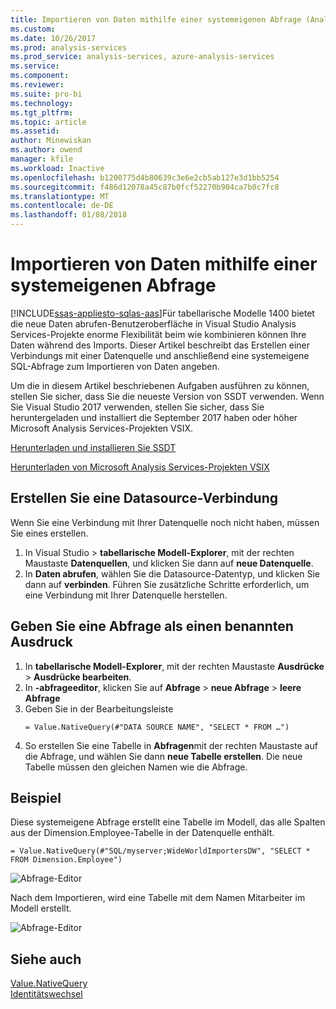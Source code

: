 ```yaml
---
title: Importieren von Daten mithilfe einer systemeigenen Abfrage (Analysis Services) | Microsoft Docs
ms.custom: 
ms.date: 10/26/2017
ms.prod: analysis-services
ms.prod_service: analysis-services, azure-analysis-services
ms.service: 
ms.component: 
ms.reviewer: 
ms.suite: pro-bi
ms.technology: 
ms.tgt_pltfrm: 
ms.topic: article
ms.assetid: 
author: Minewiskan
ms.author: owend
manager: kfile
ms.workload: Inactive
ms.openlocfilehash: b1200775d4b80639c3e6e2cb5ab127e3d1bb5254
ms.sourcegitcommit: f486d12078a45c87b0fcf52270b904ca7b0c7fc8
ms.translationtype: MT
ms.contentlocale: de-DE
ms.lasthandoff: 01/08/2018
---
```

# <a name="import-data-by-using-a-native-query"></a>Importieren von Daten mithilfe einer systemeigenen Abfrage
[!INCLUDE[ssas-appliesto-sqlas-aas](../../includes/ssas-appliesto-sqlas-aas.md)]Für tabellarische Modelle 1400 bietet die neue Daten abrufen-Benutzeroberfläche in Visual Studio Analysis Services-Projekte enorme Flexibilität beim wie kombinieren können Ihre Daten während des Imports. Dieser Artikel beschreibt das Erstellen einer Verbindungs mit einer Datenquelle und anschließend eine systemeigene SQL-Abfrage zum Importieren von Daten angeben.

Um die in diesem Artikel beschriebenen Aufgaben ausführen zu können, stellen Sie sicher, dass Sie die neueste Version von SSDT verwenden. Wenn Sie Visual Studio 2017 verwenden, stellen Sie sicher, dass Sie heruntergeladen und installiert die September 2017 haben oder höher Microsoft Analysis Services-Projekten VSIX.

[Herunterladen und installieren Sie SSDT](../../ssdt/download-sql-server-data-tools-ssdt.md)

[Herunterladen von Microsoft Analysis Services-Projekten VSIX](https://marketplace.visualstudio.com/items?itemName=ProBITools.MicrosoftAnalysisServicesModelingProjects)

## <a name="create-a-datasource-connection"></a>Erstellen Sie eine Datasource-Verbindung
Wenn Sie eine Verbindung mit Ihrer Datenquelle noch nicht haben, müssen Sie eines erstellen.

1. In Visual Studio > **tabellarische Modell-Explorer**, mit der rechten Maustaste **Datenquellen**, und klicken Sie dann auf **neue Datenquelle**.
2. In **Daten abrufen**, wählen Sie die Datasource-Datentyp, und klicken Sie dann auf **verbinden**. Führen Sie zusätzliche Schritte erforderlich, um eine Verbindung mit Ihrer Datenquelle herstellen.


## <a name="enter-a-query-as-a-named-expression"></a>Geben Sie eine Abfrage als einen benannten Ausdruck
1. In **tabellarische Modell-Explorer**, mit der rechten Maustaste **Ausdrücke** > **Ausdrücke bearbeiten**.
2. In **-abfrageeditor**, klicken Sie auf **Abfrage** > **neue Abfrage** > **leere Abfrage**
3. Geben Sie in der Bearbeitungsleiste
    ```
    = Value.NativeQuery(#"DATA SOURCE NAME", "SELECT * FROM …")
    ```
4. So erstellen Sie eine Tabelle in **Abfragen**mit der rechten Maustaste auf die Abfrage, und wählen Sie dann **neue Tabelle erstellen**. Die neue Tabelle müssen den gleichen Namen wie die Abfrage.


## <a name="example"></a>Beispiel
Diese systemeigene Abfrage erstellt eine Tabelle im Modell, das alle Spalten aus der Dimension.Employee-Tabelle in der Datenquelle enthält.

```
= Value.NativeQuery(#"SQL/myserver;WideWorldImportersDW", "SELECT * FROM Dimension.Employee")
```
![Abfrage-Editor](media/ssas-import-query-example.png)


Nach dem Importieren, wird eine Tabelle mit dem Namen Mitarbeiter im Modell erstellt.   

![Abfrage-Editor](media/ssas-import-query-example-table.png)


## <a name="see-also"></a>Siehe auch  
 [Value.NativeQuery](https://msdn.microsoft.com/library/mt736917.aspx)   
 [Identitätswechsel](../../analysis-services/tabular-models/impersonation-ssas-tabular.md)   

  
